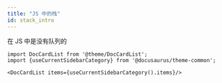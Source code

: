 ```yaml
---
title: "JS 中的栈"
id: stack_intro
---
```


在 JS 中是没有队列的

```mdx-code-block
import DocCardList from '@theme/DocCardList';
import {useCurrentSidebarCategory} from '@docusaurus/theme-common';

<DocCardList items={useCurrentSidebarCategory().items}/>
```